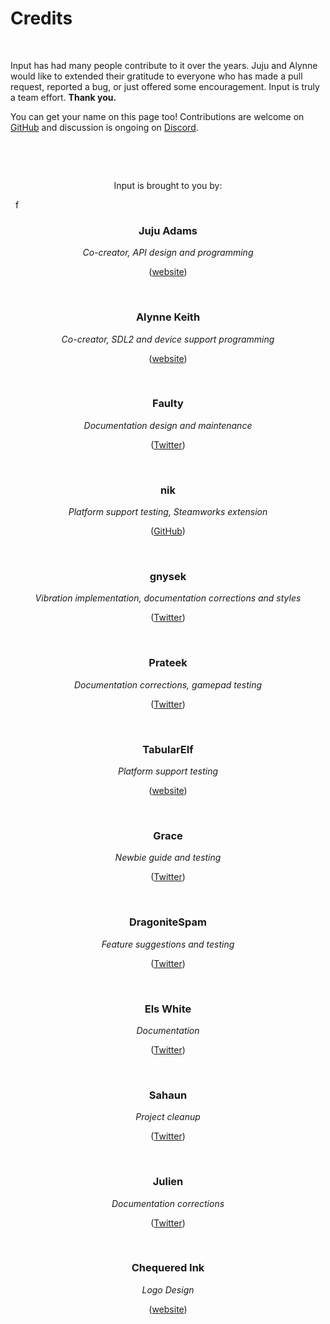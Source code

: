 # Credits

&nbsp;

Input has had many people contribute to it over the years. Juju and Alynne would like to extended their gratitude to everyone who has made a pull request, reported a bug, or just offered some encouragement. Input is truly a team effort. **Thank you.**

You can get your name on this page too! Contributions are welcome on [GitHub](https://github.com/JujuAdams/Input) and discussion is ongoing on [Discord](https://discord.gg/8krYCqr).

&nbsp;

&nbsp;

<p align="center">Input is brought to you by:</a>

&nbsp;
f
<h3 align="center">Juju Adams</h1>
<p align="center"><i>Co-creator, API design and programming</i></p>
<p align="center">(<a href="https://www.jujuadams.com/" target="_blank">website</a>)</p>

&nbsp;

<h3 align="center">Alynne Keith</h1>
<p align="center"><i>Co-creator, SDL2 and device support programming</i></p>
<p align="center">(<a href="https://offalynne.neocities.org/" target="_blank">website</a>)</p>

&nbsp;

<h3 align="center">Faulty</h1>
<p align="center"><i>Documentation design and maintenance</i></p>
<p align="center">(<a href="https://twitter.com/faultyfunctions" target="_blank">Twitter</a>)</p>

&nbsp;

<h3 align="center">nik</h1>
<p align="center"><i>Platform support testing, Steamworks extension</i></p>
<p align="center">(<a href="https://github.com/nkrapivin" target="_blank">GitHub</a>)</p>

&nbsp;

<h3 align="center">gnysek</h1>
<p align="center"><i>Vibration implementation, documentation corrections and styles</i></p>
<p align="center">(<a href="https://twitter.com/gnysek" target="_blank">Twitter</a>)</p>

&nbsp;

<h3 align="center">Prateek</h1>
<p align="center"><i>Documentation corrections, gamepad testing</i></p>
<p align="center">(<a href="https://twitter.com/prtksxna" target="_blank">Twitter</a>)</p>

&nbsp;

<h3 align="center">TabularElf</h1>
<p align="center"><i>Platform support testing</i></p>
<p align="center">(<a href="https://tabelf.link/" target="_blank">website</a>)</p>

&nbsp;

<h3 align="center">Grace</h1>
<p align="center"><i>Newbie guide and testing</i></p>
<p align="center">(<a href="https://twitter.com/gart_gh" target="_blank">Twitter</a>)</p>

&nbsp;

<h3 align="center">DragoniteSpam</h1>
<p align="center"><i>Feature suggestions and testing</i></p>
<p align="center">(<a href="https://twitter.com/DragoniteSpam" target="_blank">Twitter</a>)</p>

&nbsp;

<h3 align="center">Els White</h1>
<p align="center"><i>Documentation</i></p>
<p align="center">(<a href="https://twitter.com/elskwhite" target="_blank">Twitter</a>)</p>

&nbsp;

<h3 align="center">Sahaun</h1>
<p align="center"><i>Project cleanup</i></p>
<p align="center">(<a href="https://twitter.com/sohomsahaun" target="_blank">Twitter</a>)</p>

&nbsp;

<h3 align="center">Julien</h1>
<p align="center"><i>Documentation corrections</i></p>
<p align="center">(<a href="https://twitter.com/JuJulienDev" target="_blank">Twitter</a>)</p>

&nbsp;

<h3 align="center">Chequered Ink</h1>
<p align="center"><i>Logo Design</i></p>
<p align="center">(<a href="https://chequered.ink/" target="_blank">website</a>)</p>
